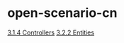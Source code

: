 # open-scenario-cn

[3.1.4 Controllers](https://github.com/gaogaihetao/open-scenario-cn/blob/main/3.1.4.Controllers.md)
[3.2.2 Entities](https://github.com/gaogaihetao/open-scenario-cn/blob/main/3.2.2.Entities.md)
